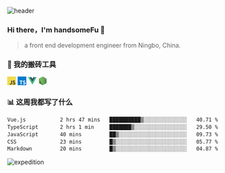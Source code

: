 ![header](https://raw.githubusercontent.com/fzq1998/fzq1998/master/header.png)

### Hi there，I'm handsomeFu 👋

> a front end development engineer from Ningbo, China.

### 🔧 我的搬砖工具
<code><img height="20" src="https://raw.githubusercontent.com/github/explore/80688e429a7d4ef2fca1e82350fe8e3517d3494d/topics/javascript/javascript.png" alt="javascript"></code>
<code><img height="20" src="https://raw.githubusercontent.com/github/explore/80688e429a7d4ef2fca1e82350fe8e3517d3494d/topics/typescript/typescript.png" alt="typescript"></code>
<code><img height="20" src="https://raw.githubusercontent.com/github/explore/80688e429a7d4ef2fca1e82350fe8e3517d3494d/topics/vue/vue.png" alt="vue"></code>
<code><img height="20" src="https://raw.githubusercontent.com/github/explore/80688e429a7d4ef2fca1e82350fe8e3517d3494d/topics/nodejs/nodejs.png" alt="nodejs"></code>



### 📊 这周我都写了什么
<!--START_SECTION:waka-->

```txt
Vue.js           2 hrs 47 mins   ██████████▒░░░░░░░░░░░░░░   40.71 %
TypeScript       2 hrs 1 min     ███████▒░░░░░░░░░░░░░░░░░   29.50 %
JavaScript       40 mins         ██▒░░░░░░░░░░░░░░░░░░░░░░   09.73 %
CSS              23 mins         █▒░░░░░░░░░░░░░░░░░░░░░░░   05.77 %
Markdown         20 mins         █▒░░░░░░░░░░░░░░░░░░░░░░░   04.87 %
```

<!--END_SECTION:waka-->


![expedition](https://raw.githubusercontent.com/fzq1998/fzq1998/master/expedition.gif)


